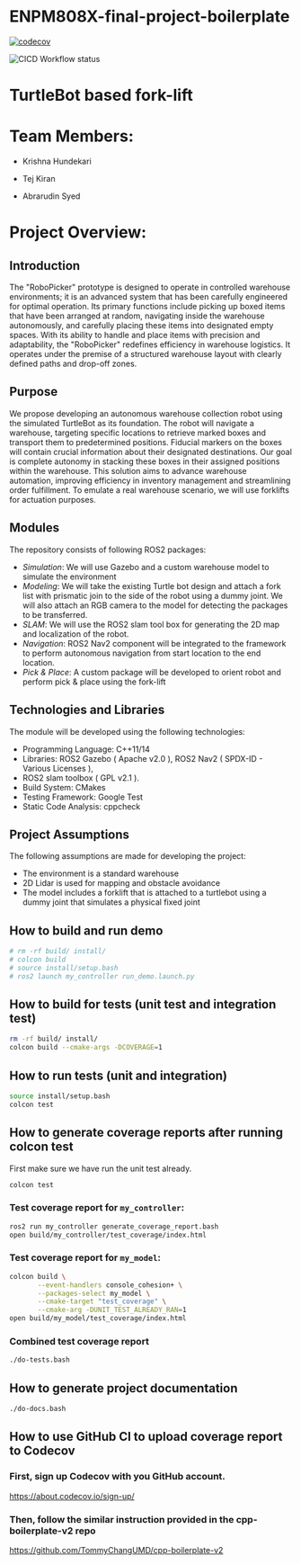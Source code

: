 # ENPM808X-final-project-boilerplate

[![codecov](https://codecov.io/gh/TommyChangUMD/ENPM808X-final-project-boilerplate/branch/main/graph/badge.svg?token=KRAHD3BZP7)](https://codecov.io/gh/TommyChangUMD/ENPM808X-final-project-boilerplate)

![CICD Workflow status](https://github.com/TommyChangUMD/ENPM808X-final-project-boilerplate/actions/workflows/run-unit-test-and-upload-codecov.yml/badge.svg)

# TurtleBot based fork-lift

# Team Members:

- Krishna Hundekari

- Tej Kiran
  
- Abrarudin Syed

# Project Overview:

## Introduction
The "RoboPicker" prototype is designed to operate in controlled warehouse environments; it is an advanced system that has been carefully engineered for optimal operation. Its primary functions include picking up boxed items that have been arranged at random, navigating inside the warehouse autonomously, and carefully placing these items into designated empty spaces. With its ability to handle and place items with precision and adaptability, the "RoboPicker" redefines efficiency in warehouse logistics. It operates under the premise of a structured warehouse layout with clearly defined paths and drop-off zones.

## Purpose
We propose developing an autonomous warehouse collection robot using the simulated TurtleBot as its foundation. The robot will navigate a warehouse, targeting specific locations to retrieve marked boxes and transport them to predetermined positions. Fiducial markers on the boxes will contain crucial information about their designated destinations. Our goal is complete autonomy in stacking these boxes in their assigned positions within the warehouse. This solution aims to advance warehouse automation, improving efficiency in inventory management and streamlining order fulfillment. To emulate a real warehouse scenario, we will use forklifts for actuation purposes.


## Modules
The repository consists of following ROS2 packages:
 
  - *Simulation*: We will use Gazebo and a custom warehouse model to simulate the environment
  - *Modeling*: We will take the existing Turtle bot design and attach a fork list with prismatic join to the side of the robot using a dummy joint. We will also attach an RGB camera to the model for detecting the packages to be transferred.
  - *SLAM*: We will use the ROS2 slam tool box for generating the 2D map and localization of the robot.
  - *Navigation*: ROS2 Nav2 component will be integrated to the framework to perform autonomous navigation from start location to the end location.
  - *Pick & Place*: A custom package will be developed to orient robot and perform pick & place using the fork-lift


## Technologies and Libraries
The module will be developed using the following technologies:
- Programming Language: C++11/14
- Libraries: ROS2 Gazebo ( Apache v2.0 ), ROS2 Nav2 ( SPDX-ID - Various Licenses ), 
- ROS2 slam toolbox ( GPL v2.1 ).
- Build System: CMakes
- Testing Framework: Google Test
- Static Code Analysis: cppcheck

## Project Assumptions
The following assumptions are made for developing the project:
- The environment is a standard warehouse
- 2D Lidar is used for mapping and obstacle avoidance
- The model includes a forklift that is attached to a turtlebot using a dummy joint that simulates a physical fixed joint



## How to build and run demo

```bash
# rm -rf build/ install/
# colcon build 
# source install/setup.bash
# ros2 launch my_controller run_demo.launch.py
```

## How to build for tests (unit test and integration test)

```bash
rm -rf build/ install/
colcon build --cmake-args -DCOVERAGE=1 
```

## How to run tests (unit and integration)

```bash
source install/setup.bash
colcon test
```

## How to generate coverage reports after running colcon test

First make sure we have run the unit test already.

```bash
colcon test
```

### Test coverage report for `my_controller`:

``` bash
ros2 run my_controller generate_coverage_report.bash
open build/my_controller/test_coverage/index.html
```

### Test coverage report for `my_model`:

``` bash
colcon build \
       --event-handlers console_cohesion+ \
       --packages-select my_model \
       --cmake-target "test_coverage" \
       --cmake-arg -DUNIT_TEST_ALREADY_RAN=1
open build/my_model/test_coverage/index.html
```

### Combined test coverage report

``` bash
./do-tests.bash
```

## How to generate project documentation
``` bash
./do-docs.bash
```

## How to use GitHub CI to upload coverage report to Codecov

### First, sign up Codecov with you GitHub account.

  https://about.codecov.io/sign-up/

### Then, follow the similar instruction provided in the cpp-boilerplate-v2 repo

  https://github.com/TommyChangUMD/cpp-boilerplate-v2
